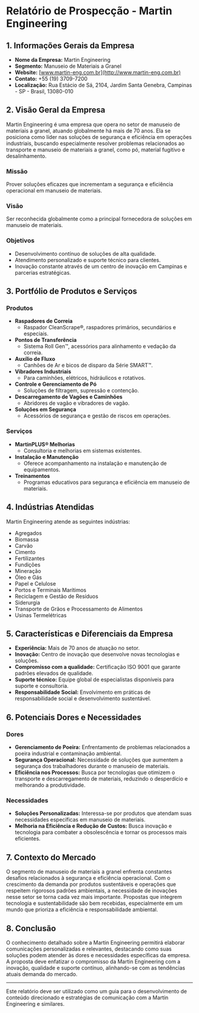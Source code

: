 # Relatório de Prospecção - Martin Engineering

## 1. Informações Gerais da Empresa
- **Nome da Empresa:** Martin Engineering
- **Segmento:** Manuseio de Materiais a Granel
- **Website:** [www.martin-eng.com.br](http://www.martin-eng.com.br)
- **Contato:** +55 (19) 3709-7200
- **Localização:** Rua Estácio de Sá, 2104, Jardim Santa Genebra, Campinas - SP - Brasil, 13080-010

## 2. Visão Geral da Empresa
Martin Engineering é uma empresa que opera no setor de manuseio de materiais a granel, atuando globalmente há mais de 70 anos. Ela se posiciona como líder nas soluções de segurança e eficiência em operações industriais, buscando especialmente resolver problemas relacionados ao transporte e manuseio de materiais a granel, como pó, material fugitivo e desalinhamento.

### Missão
Prover soluções eficazes que incrementam a segurança e eficiência operacional em manuseio de materiais.

### Visão
Ser reconhecida globalmente como a principal fornecedora de soluções em manuseio de materiais.

### Objetivos
- Desenvolvimento contínuo de soluções de alta qualidade.
- Atendimento personalizado e suporte técnico para clientes.
- Inovação constante através de um centro de inovação em Campinas e parcerias estratégicas.

## 3. Portfólio de Produtos e Serviços
### Produtos
- **Raspadores de Correia**
  - Raspador CleanScrape®, raspadores primários, secundários e especiais.
- **Pontos de Transferência**
  - Sistema Roll Gen™, acessórios para alinhamento e vedação da correia.
- **Auxílio de Fluxo**
  - Canhões de Ar e bicos de disparo da Série SMART™.
- **Vibradores Industriais**
  - Para caminhões, elétricos, hidráulicos e rotativos.
- **Controle e Gerenciamento de Pó**
  - Soluções de filtragem, supressão e contenção.
- **Descarregamento de Vagões e Caminhões**
  - Abridores de vagão e vibradores de vagão.
- **Soluções em Segurança**
  - Acessórios de segurança e gestão de riscos em operações.

### Serviços
- **MartinPLUS® Melhorias**
  - Consultoria e melhorias em sistemas existentes.
- **Instalação e Manutenção**
  - Oferece acompanhamento na instalação e manutenção de equipamentos.
- **Treinamentos**
  - Programas educativos para segurança e eficiência em manuseio de materiais.

## 4. Indústrias Atendidas
Martin Engineering atende as seguintes indústrias:
- Agregados
- Biomassa
- Carvão
- Cimento
- Fertilizantes
- Fundições
- Mineração
- Óleo e Gás
- Papel e Celulose
- Portos e Terminais Marítimos
- Reciclagem e Gestão de Resíduos
- Siderurgia
- Transporte de Grãos e Processamento de Alimentos
- Usinas Termelétricas

## 5. Características e Diferenciais da Empresa
- **Experiência:** Mais de 70 anos de atuação no setor.
- **Inovação:** Centro de inovação que desenvolve novas tecnologias e soluções.
- **Compromisso com a qualidade:** Certificação ISO 9001 que garante padrões elevados de qualidade.
- **Suporte técnico:** Equipe global de especialistas disponíveis para suporte e consultoria.
- **Responsabilidade Social:** Envolvimento em práticas de responsabilidade social e desenvolvimento sustentável.

## 6. Potenciais Dores e Necessidades
### Dores
- **Gerenciamento de Poeira:** Enfrentamento de problemas relacionados a poeira industrial e contaminação ambiental.
- **Segurança Operacional:** Necessidade de soluções que aumentem a segurança dos trabalhadores durante o manuseio de materiais.
- **Eficiência nos Processos:** Busca por tecnologias que otimizem o transporte e descarregamento de materiais, reduzindo o desperdício e melhorando a produtividade.

### Necessidades
- **Soluções Personalizadas:** Interessa-se por produtos que atendam suas necessidades específicas em manuseio de materiais.
- **Melhoria na Eficiência e Redução de Custos:** Busca inovação e tecnologia para combater a obsolescência e tornar os processos mais eficientes.

## 7. Contexto do Mercado
O segmento de manuseio de materiais a granel enfrenta constantes desafios relacionados à segurança e eficiência operacional. Com o crescimento da demanda por produtos sustentáveis e operações que respeitem rigorosos padrões ambientais, a necessidade de inovações nesse setor se torna cada vez mais importante. Propostas que integrem tecnologia e sustentabilidade são bem recebidas, especialmente em um mundo que prioriza a eficiência e responsabilidade ambiental.

## 8. Conclusão
O conhecimento detalhado sobre a Martin Engineering permitirá elaborar comunicações personalizadas e relevantes, destacando como suas soluções podem atender às dores e necessidades específicas da empresa. A proposta deve enfatizar o compromisso da Martin Engineering com a inovação, qualidade e suporte contínuo, alinhando-se com as tendências atuais demanda do mercado.

---

Este relatório deve ser utilizado como um guia para o desenvolvimento de conteúdo direcionado e estratégias de comunicação com a Martin Engineering e similares.
